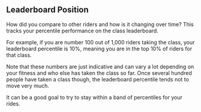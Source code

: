 ## Leaderboard Position

How did you compare to other riders and how is it changing over time? This tracks your percentile performance on the class leaderboard.

For example, if you are number 100 out of 1,000 riders taking the class, your leaderboard percentile is 10%, meaning you are in the top 10% of riders for that class.

Note that these numbers are just indicative and can vary a lot depending on your fitness and who else has taken the class so far. Once several hundred people have taken a class though, the leaderboard percentile tends not to move very much.

It can be a good goal to try to stay within a band of percentiles for your rides.
